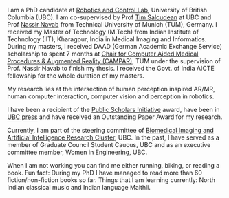 
I am a PhD candidate at [Robotics and Control Lab][RCL], University of British Columbia (UBC). I am co-supervised by Prof [Tim Salcudean][TIM] at UBC and Prof [Nassir Navab][NAVAB] from Technical University of Munich (TUM), Germany. I received my Master of Technology (M.Tech) from Indian Institute of Technology (IIT), Kharagpur, India in Medical Imaging and Informatics. During my masters, I received DAAD (German Academic Exchange Service) scholarship to spent 7 months at [Chair for Computer Aided Medical Procedures & Augmented Reality (CAMPAR)][CAMPAR], TUM under the supervision of Prof. Nassir Navab to finish my thesis. I received the Govt. of India AICTE fellowship for the whole duration of my masters.

My research lies at the intersection of human perception inspired AR/MR, human computer interaction, computer vision and perception in robotics.

I have been a recipient of the [Public Scholars Initiative][PSI] award, have been in [UBC press][UBC PRESS] and have received an Outstanding Paper Award for my research. 

Currently, I am part of the steering committee of [Biomedical Imaging and Artificial Intelligence Research Cluster][BIAIRC], UBC. In the past, I have served as a member of Graduate Council Student Caucus, UBC and as an executive committee member, Women in Engineering, UBC.

When I am not working you can find me either running, biking, or reading a book. Fun fact: During my PhD I have managed to read more than 60 fiction/non-fiction books so far. Things that I am learning currently: North Indian classical music and Indian language Maithli.


[RCL]: http://rcl.ece.ubc.ca/people/
[TIM]: http://ece.ubc.ca/~tims/
[NAVAB]: http://campar.in.tum.de/Main/NassirNavabCv
[CAMPAR]: http://campar.in.tum.de/WebHome
[PSI]: https://www.grad.ubc.ca/campus-community/meet-our-students/kalia-megha
[UBC PRESS]: https://www.ece.ubc.ca/news/202010/meet-ece-phd-student-megha-kalia
[BIAIRC]: https://bmiai.ubc.ca/